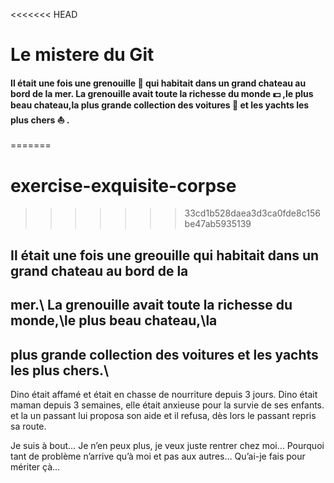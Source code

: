 <<<<<<< HEAD
# **Le mistere du Git**

#### Il était une fois une grenouille :frog: qui habitait dans un grand chateau au bord de la mer\. La grenouille avait toute la richesse du monde :dollar: \,le plus beau chateau\,la plus grande collection des voitures :car: et les yachts les plus chers :boat: \. 
=======
# exercise-exquisite-corpse
>>>>>>> 33cd1b528daea3d3ca0fde8c156be47ab5935139

## Il était une fois une greouille qui habitait dans un grand chateau au bord de la 
## mer\.\ La grenouille avait toute la richesse du monde\,\le plus beau chateau\,\la 
## plus grande collection des voitures et les yachts les plus chers\.\

Dino était affamé et était en chasse de nourriture depuis 3 jours. Dino était maman depuis 3 semaines, elle était anxieuse pour la survie de ses enfants.
 et la un passant lui proposa son aide et il refusa, dès lors le passant repris sa route.

Je suis à bout… Je n’en peux plus, je veux juste rentrer chez moi… 
Pourquoi tant de problème n’arrive qu’à moi et pas aux autres… Qu’ai-je 
fais pour mériter çà…
